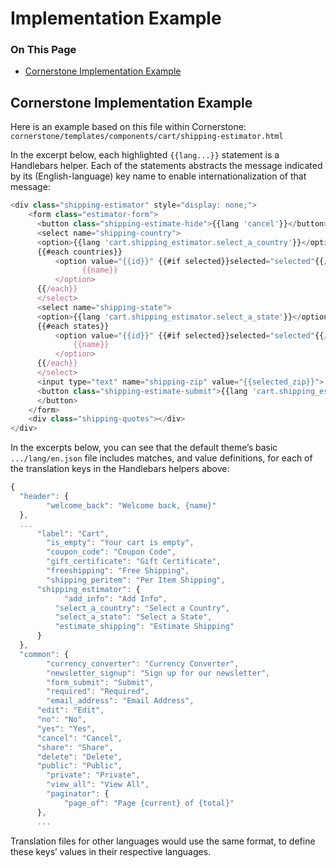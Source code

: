 <h1>Implementation Example</h1>

<div class="otp" id="no-index">
	<h3> On This Page </h3>
	<ul>
		<li><a href="#implementation_cornerstone-example">Cornerstone Implementation Example</a></li>
	</ul>
</div>

<a href='##implementation_cornerstone-example' aria-hidden='true' class='block-anchor'  id='#implementation_cornerstone-example'><i aria-hidden='true' class='linkify icon'></i></a>

## Cornerstone Implementation Example

Here is an example based on this file within Cornerstone:
`cornerstone/templates/components/cart/shipping-estimator.html`

In the excerpt below, each highlighted `{{lang...}}` statement is a Handlebars helper. Each of the statements abstracts the message indicated by its (English-language) key name to enable internationalization of that message:

<!--
title: ""
subtitle: ""
lineNumbers: true
-->

```js
<div class="shipping-estimator" style="display: none;">
    <form class="estimator-form">
      <button class="shipping-estimate-hide">{{lang 'cancel'}}</button>
      <select name="shipping-country">
      <option>{{lang 'cart.shipping_estimator.select_a_country'}}</option>
      {{#each countries}}
          <option value="{{id}}" {{#if selected}}selected="selected"{{/if}}>
                {{name}}
          </option>
      {{/each}}
      </select>
      <select name="shipping-state">
      <option>{{lang 'cart.shipping_estimator.select_a_state'}}</option>
      {{#each states}}
          <option value="{{id}}" {{#if selected}}selected="selected"{{/if}}>
              {{name}}
          </option>
      {{/each}}
      </select>
      <input type="text" name="shipping-zip" value="{{selected_zip}}">
      <button class="shipping-estimate-submit">{{lang 'cart.shipping_estimator.estimate_shipping'}}
      </button>
    </form>
    <div class="shipping-quotes"></div>
</div>

```

In the excerpts below, you can see that the default theme’s basic `.../lang/en.json` file includes matches, and value definitions, for each of the translation keys in the Handlebars helpers above:

<!--
title: ""
subtitle: ""
lineNumbers: true
-->

```js
{
  "header": {
        "welcome_back": "Welcome back, {name}"
  },
  ...
      "label": "Cart",
        "is_empty": "Your cart is empty",
        "coupon_code": "Coupon Code",
        "gift_certificate": "Gift Certificate",
        "freeshipping": "Free Shipping",
        "shipping_peritem": "Per Item Shipping",
      "shipping_estimator": {
            "add_info": "Add Info",
          "select_a_country": "Select a Country",
          "select_a_state": "Select a State",
          "estimate_shipping": "Estimate Shipping"
      }
  },
  "common": {
        "currency_converter": "Currency Converter",
        "newsletter_signup": "Sign up for our newsletter",
        "form_submit": "Submit",
        "required": "Required",
        "email_address": "Email Address",
      "edit": "Edit",
      "no": "No",
      "yes": "Yes",
      "cancel": "Cancel",
      "share": "Share",
      "delete": "Delete",
      "public": "Public",
        "private": "Private",
        "view_all": "View All",
        "paginator": {
            "page_of": "Page {current} of {total}"
      },
      ...
```

Translation files for other languages would use the same format, to define these keys’ values in their respective languages.

